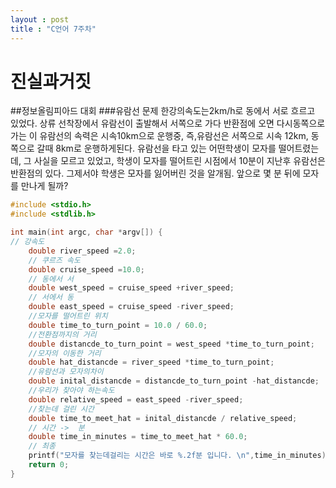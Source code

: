 ```yaml
---
layout : post
title : "C언어 7주차"
---
```

# 진실과거짓
 
##정보올림피아드 대회
###유람선 문제
한강의속도는2km/h로 동에서 서로 흐르고 있었다.
상류 선착장에서 유람선이 출발해서 서쪽으로 가다 반환점에 오면 다시동쪽으로가는
이 유람선의 속력은 시속10km으로 운행중,
즉,유람선은 서쪽으로 시속 12km,
동쪽으로 갈때 8km로 운행하게된다.
유람선을 타고 있는 어떤학생이 모자를 떨어트렸는데,
그 사실을 모르고 있었고,
학생이 모자를 떨어트린 시점에서 10분이 지난후 유람선은 반환점의 있다.
그제서야 학생은 모자를 잃어버린 것을 알개됨.
앞으로 몇 분 뒤에 모자를 만나게 될까? 

```c
#include <stdio.h>
#include <stdlib.h>

int main(int argc, char *argv[]) {
// 강속도
	double river_speed =2.0;
	// 쿠르즈 속도 
	double cruise_speed =10.0;
	// 동에서 서 
	double west_speed = cruise_speed +river_speed;
	// 서에서 동 
	double east_speed = cruise_speed -river_speed;
	//모자를 떨어트린 위치 
	double time_to_turn_point = 10.0 / 60.0;
	//전환점까지의 거리
	double distancde_to_turn_point = west_speed *time_to_turn_point;
	//모자의 이동한 거리 
	double hat_distancde = river_speed *time_to_turn_point;
	//유람선과 모자의차이  
	double inital_distancde = distancde_to_turn_point -hat_distancde;
	//우리가 찾아야 하는속도 
	double relative_speed = east_speed -river_speed;
	//찾는데 걸린 시간 
	double time_to_meet_hat = inital_distancde / relative_speed;
	// 시간 ->  분 
	double time_in_minutes = time_to_meet_hat * 60.0;
	// 최종 
	printf("모자를 찾는데걸리는 시간은 바로 %.2f분 입니다. \n",time_in_minutes);
	return 0;
}
```
